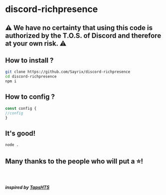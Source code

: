 # **discord-richpresence**

## ⚠️ **We have no certainty that using this code is authorized by the T.O.S. of Discord and therefore at your own risk.** ⚠️

## How to install ?

```bash
git clone https://github.com/Sayrix/discord-richpresence
cd discord-richpresence
npm i
```

## How to config ?

```js
const config {
//config
}
```

## It's good!

```bash
node .
```

## Many thanks to the people who will put a ⭐!
­
#### *inspired by [TapsHTS](https://github.com/TapsHTS/)*
